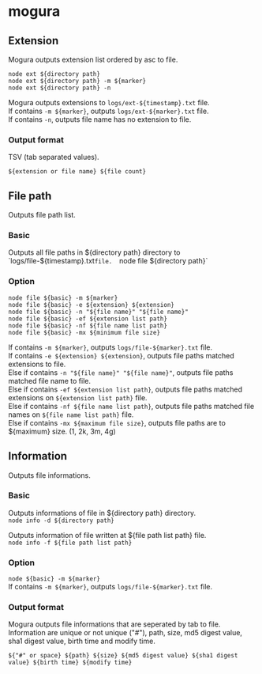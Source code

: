 # mogura

## Extension

Mogura outputs extension list ordered by asc to file.

`node ext ${directory path}`  
`node ext ${directory path} -m ${marker}`  
`node ext ${directory path} -n`  

Mogura outputs extensions to `logs/ext-${timestamp}.txt` file.  
If contains `-m ${marker}`, outputs `logs/ext-${marker}.txt` file.  
If contains `-n`, outputs file name has no extension to file.  

### Output format

TSV (tab separated values).

```
${extension or file name} ${file count}
```

## File path

Outputs file path list.

### Basic

Outputs all file paths in ${directory path} directory to `logs/file-${timestamp}.txt` file.  
`node file ${directory path}`  

### Option

`node file ${basic} -m ${marker}`  
`node file ${basic} -e ${extension} ${extension}`  
`node file ${basic} -n "${file name}" "${file name}"`  
`node file ${basic} -ef ${extension list path}`  
`node file ${basic} -nf ${file name list path}`  
`node file ${basic} -mx ${minimum file size}`  

If contains `-m ${marker}`, outputs `logs/file-${marker}.txt` file.  
If contains `-e ${extension} ${extension}`, outputs file paths matched extensions to file.  
Else if contains `-n "${file name}" "${file name}"`, outputs file paths matched file name to file.  
Else if contains `-ef ${extension list path}`, outputs file paths matched extensions on `${extension list path}` file.  
Else if contains `-nf ${file name list path}`, outputs file paths matched file names on `${file name list path}` file.  
Else if contains `-mx ${maximum file size}`, outputs file paths are to ${maximum} size. (1, 2k, 3m, 4g)

## Information

Outputs file informations.

### Basic

Outputs informations of file in ${directory path} directory.  
`node info -d ${directory path}`  

Outputs information of file written at ${file path list path} file.  
`node info -f ${file path list path}  `

### Option

`node ${basic} -m ${marker}`  
If contains `-m ${marker}`, outputs `logs/file-${marker}.txt` file.  

### Output format

Mogura outputs file informations that are seperated by tab to file.  
Information are unique or not unique ("#"), path, size, md5 digest value, sha1 digest value, birth time and modify time.  

```
${"#" or space} ${path} ${size} ${md5 digest value} ${sha1 digest value} ${birth time} ${modify time}
```
